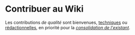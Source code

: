 # Contribuer au Wiki

Les contributions _de qualité_ sont bienvenues, [techniques](github.md) ou [rédactionnelles](redacttente.md), en priorité pour la [_consolidation de l'existant_](bac-a-sable.md).
